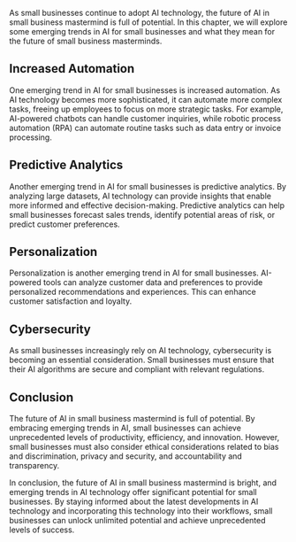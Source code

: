 
As small businesses continue to adopt AI technology, the future of AI in small business mastermind is full of potential. In this chapter, we will explore some emerging trends in AI for small businesses and what they mean for the future of small business masterminds.

Increased Automation
--------------------

One emerging trend in AI for small businesses is increased automation. As AI technology becomes more sophisticated, it can automate more complex tasks, freeing up employees to focus on more strategic tasks. For example, AI-powered chatbots can handle customer inquiries, while robotic process automation (RPA) can automate routine tasks such as data entry or invoice processing.

Predictive Analytics
--------------------

Another emerging trend in AI for small businesses is predictive analytics. By analyzing large datasets, AI technology can provide insights that enable more informed and effective decision-making. Predictive analytics can help small businesses forecast sales trends, identify potential areas of risk, or predict customer preferences.

Personalization
---------------

Personalization is another emerging trend in AI for small businesses. AI-powered tools can analyze customer data and preferences to provide personalized recommendations and experiences. This can enhance customer satisfaction and loyalty.

Cybersecurity
-------------

As small businesses increasingly rely on AI technology, cybersecurity is becoming an essential consideration. Small businesses must ensure that their AI algorithms are secure and compliant with relevant regulations.

Conclusion
----------

The future of AI in small business mastermind is full of potential. By embracing emerging trends in AI, small businesses can achieve unprecedented levels of productivity, efficiency, and innovation. However, small businesses must also consider ethical considerations related to bias and discrimination, privacy and security, and accountability and transparency.

In conclusion, the future of AI in small business mastermind is bright, and emerging trends in AI technology offer significant potential for small businesses. By staying informed about the latest developments in AI technology and incorporating this technology into their workflows, small businesses can unlock unlimited potential and achieve unprecedented levels of success.
